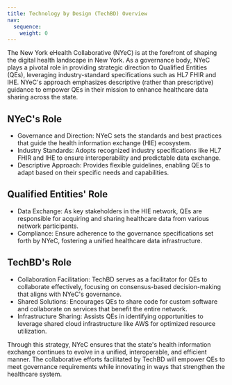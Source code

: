```yaml
---
title: Technology by Design (TechBD) Overview
nav:
  sequence:
    weight: 0
---
```


The New York eHealth Collaborative (NYeC) is at the forefront of shaping the
digital health landscape in New York. As a governance body, NYeC plays a pivotal
role in providing strategic direction to Qualified Entities (QEs), leveraging
industry-standard specifications such as HL7 FHIR and IHE. NYeC's approach
emphasizes descriptive (rather than prescriptive) guidance to empower QEs in
their mission to enhance healthcare data sharing across the state.

## NYeC's Role

- Governance and Direction: NYeC sets the standards and best practices that
  guide the health information exchange (HIE) ecosystem.
- Industry Standards: Adopts recognized industry specifications like HL7 FHIR
  and IHE to ensure interoperability and predictable data exchange.
- Descriptive Approach: Provides flexible guidelines, enabling QEs to adapt
  based on their specific needs and capabilities.

## Qualified Entities' Role

- Data Exchange: As key stakeholders in the HIE network, QEs are responsible for
  acquiring and sharing healthcare data from various network participants.
- Compliance: Ensure adherence to the governance specifications set forth by
  NYeC, fostering a unified healthcare data infrastructure.

## TechBD's Role

- Collaboration Facilitation: TechBD serves as a facilitator for QEs to
  collaborate effectively, focusing on consensus-based decision-making that
  aligns with NYeC's governance.
- Shared Solutions: Encourages QEs to share code for custom software and
  collaborate on services that benefit the entire network.
- Infrastructure Sharing: Assists QEs in identifying opportunities to leverage
  shared cloud infrastructure like AWS for optimized resource utilization.

Through this strategy, NYeC ensures that the state's health information exchange
continues to evolve in a unified, interoperable, and efficient manner. The
collaborative efforts facilitated by TechBD will empower QEs to meet governance
requirements while innovating in ways that strengthen the healthcare system.
